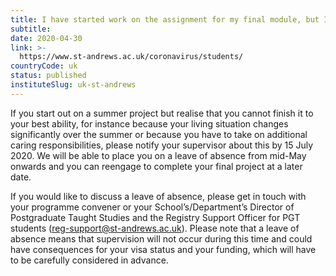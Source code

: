 ```yaml
---
title: I have started work on the assignment for my final module, but I now realise that I cannot complete it this summer.
subtitle: 
date: 2020-04-30
link: >-
  https://www.st-andrews.ac.uk/coronavirus/students/
countryCode: uk
status: published
instituteSlug: uk-st-andrews
---
```

If you start out on a summer project but realise that you cannot finish it to your best ability, for instance because your living situation changes significantly over the summer or because you have to take on additional caring responsibilities, please notify your supervisor about this by 15 July 2020. We will be able to place you on a leave of absence from mid-May onwards and you can reengage to complete your final project at a later date.

If you would like to discuss a leave of absence, please get in touch with your programme convener or your School’s/Department’s Director of Postgraduate Taught Studies and the Registry Support Officer for PGT students ([reg-support@st-andrews.ac.uk](mailto:reg-support@st-andrews.ac.uk)). Please note that a leave of absence means that supervision will not occur during this time and could have consequences for your visa status and your funding, which will have to be carefully considered in advance.
